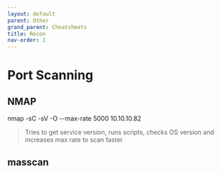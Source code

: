 ```yaml
---
layout: default
parent: Other
grand_parent: Cheatsheets
title: Recon
nav-order: 1
---
```


# [](#header-1)Port Scanning

## [](#header-2)NMAP

nmap -sC -sV -O --max-rate 5000 10.10.10.82
> Tries to get service version, runs scripts, checks OS version and increases max rate to scan faster

## [](#header-2)masscan
